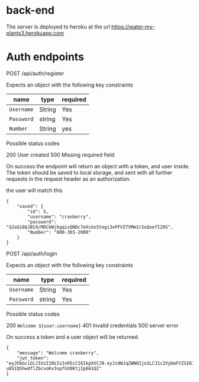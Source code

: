 # back-end

The server is deployed to heroku at the url https://water-my-plants3.herokuapp.com

# Auth endpoints

POST /api/auth/register

Expects an object with the following key constraints

| name      | type   | required |
| ----------| ------ | -------- | 
| `Username` | String | Yes      | 
| `Password`  | string | Yes      |
| `Number`    | String | yes      |

Possible status codes

200 User created
500 Missing required field

On success the endpoint will return an object with a token, and user inside. The token should be saved to local storage, and sent with all further requests in the request header as an authorization.

the user will match this
```
{
    "saved": {
        "id": 5,
        "username": "cranberry",
        "password": "$2a$10$JB19/MDCbWjbgqivQNDc7eXcUxStegi3xPFVZ7VMm1r2oQoefI29S",
        "Number": "800-365-2000"
    }
}
```

POST /api/auth/login

Expects an object with the following key constraints

| name      | type   | required |
| ----------| ------ | -------- | 
| `Username` | String | Yes      | 
| `Password`  | string | Yes      |

Possible status codes

200 `Welcome ${user.username}`
401 Invalid credentials
500 server error

On success a token and a user object will be returned.
```
{
    "message": "Welcome cranberry",
    "jwt_token": "eyJhbGciOiJIUzI1NiIsInR5cCI6IkpXVCJ9.eyJzdWJqZWN0Ijo1LCJ1c2VybmFtZSI6ImNyYW5iZXJyeSIsImlhdCI6MTU5MDM0OTUyMSwiZXhwIjoxNTkwMzUxMzIxfQ.uI2gmyk-u8SIQShwdflZbcvoKv3vpfGX0KtjIp661QI"
}
```




